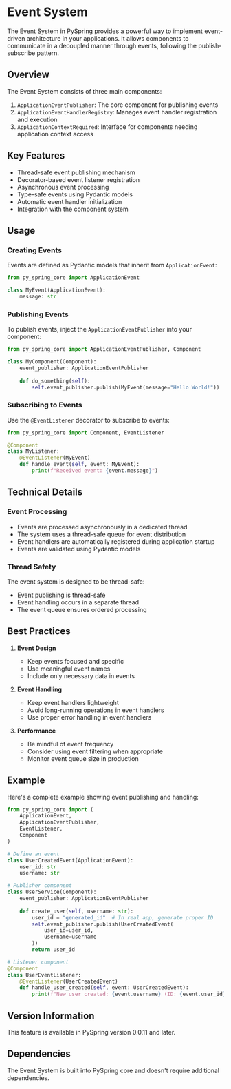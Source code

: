 # Event System

The Event System in PySpring provides a powerful way to implement event-driven architecture in your applications. It allows components to communicate in a decoupled manner through events, following the publish-subscribe pattern.

## Overview

The Event System consists of three main components:

1. `ApplicationEventPublisher`: The core component for publishing events
2. `ApplicationEventHandlerRegistry`: Manages event handler registration and execution
3. `ApplicationContextRequired`: Interface for components needing application context access

## Key Features

- Thread-safe event publishing mechanism
- Decorator-based event listener registration
- Asynchronous event processing
- Type-safe events using Pydantic models
- Automatic event handler initialization
- Integration with the component system

## Usage

### Creating Events

Events are defined as Pydantic models that inherit from `ApplicationEvent`:

```python
from py_spring_core import ApplicationEvent

class MyEvent(ApplicationEvent):
    message: str
```

### Publishing Events

To publish events, inject the `ApplicationEventPublisher` into your component:

```python
from py_spring_core import ApplicationEventPublisher, Component

class MyComponent(Component):
    event_publisher: ApplicationEventPublisher
    
    def do_something(self):
        self.event_publisher.publish(MyEvent(message="Hello World!"))
```

### Subscribing to Events

Use the `@EventListener` decorator to subscribe to events:

```python
from py_spring_core import Component, EventListener

@Component
class MyListener:
    @EventListener(MyEvent)
    def handle_event(self, event: MyEvent):
        print(f"Received event: {event.message}")
```

## Technical Details

### Event Processing

- Events are processed asynchronously in a dedicated thread
- The system uses a thread-safe queue for event distribution
- Event handlers are automatically registered during application startup
- Events are validated using Pydantic models

### Thread Safety

The event system is designed to be thread-safe:
- Event publishing is thread-safe
- Event handling occurs in a separate thread
- The event queue ensures ordered processing

## Best Practices

1. **Event Design**
   - Keep events focused and specific
   - Use meaningful event names
   - Include only necessary data in events

2. **Event Handling**
   - Keep event handlers lightweight
   - Avoid long-running operations in event handlers
   - Use proper error handling in event handlers

3. **Performance**
   - Be mindful of event frequency
   - Consider using event filtering when appropriate
   - Monitor event queue size in production

## Example

Here's a complete example showing event publishing and handling:

```python
from py_spring_core import (
    ApplicationEvent,
    ApplicationEventPublisher,
    EventListener,
    Component
)

# Define an event
class UserCreatedEvent(ApplicationEvent):
    user_id: str
    username: str

# Publisher component
class UserService(Component):
    event_publisher: ApplicationEventPublisher
    
    def create_user(self, username: str):
        user_id = "generated_id"  # In real app, generate proper ID
        self.event_publisher.publish(UserCreatedEvent(
            user_id=user_id,
            username=username
        ))
        return user_id

# Listener component
@Component
class UserEventListener:
    @EventListener(UserCreatedEvent)
    def handle_user_created(self, event: UserCreatedEvent):
        print(f"New user created: {event.username} (ID: {event.user_id})")
```

## Version Information

This feature is available in PySpring version 0.0.11 and later.

## Dependencies

The Event System is built into PySpring core and doesn't require additional dependencies. 
